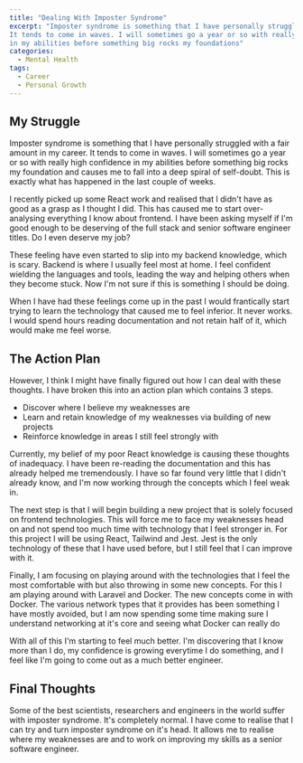 ```yaml
---
title: "Dealing With Imposter Syndrome"
excerpt: "Imposter syndrome is something that I have personally struggled with a fair amount in my career.
It tends to come in waves. I will sometimes go a year or so with really high confidence
in my abilities before something big rocks my foundations"
categories:
  - Mental Health
tags:
  - Career
  - Personal Growth
---
```


## My Struggle

Imposter syndrome is something that I have personally struggled with a fair amount in my career.
It tends to come in waves. I will sometimes go a year or so with really high confidence 
in my abilities before something big rocks my foundation and causes me to fall
into a deep spiral of self-doubt. This is exactly what has happened in the last couple 
of weeks.

I recently picked up some React work and realised that I didn't have as good as a grasp
as I thought I did. This has caused me to start over-analysing everything I know about
frontend. I have been asking myself if I'm good enough to be deserving of the full stack
and senior software engineer titles. Do I even deserve my job?

These feeling have even started to slip into my backend knowledge, which is scary. 
Backend is where I usually feel most at home. I feel confident wielding the languages 
and tools, leading the way and helping others when they become stuck. Now I'm not sure 
if this is something I should be doing.

When I have had these feelings come up in the past I would frantically start
trying to learn the technology that caused me to feel inferior. It never works.
I would spend hours reading documentation and not retain half of it, which would make 
me feel worse.

## The Action Plan

However, I think I might have finally figured out how I can deal with these thoughts. 
I have broken this into an action plan which contains 3 steps.

* Discover where I believe my weaknesses are
* Learn and retain knowledge of my weaknesses via building of new projects
* Reinforce knowledge in areas I still feel strongly with

Currently, my belief of my poor React knowledge is causing these thoughts of inadequacy. 
I have been re-reading the documentation and this has already helped me tremendously. I 
have so far found very little that I didn't already know, and I'm now working through
the concepts which I feel weak in.

The next step is that I will begin building a new project that is solely focused on
frontend technologies. This will force me to face my weaknesses head on and not spend too
much time with technology that I feel stronger in. For this project I will be using 
React, Tailwind and Jest. Jest is the only technology of these that I have used before,
but I still feel that I can improve with it.

Finally, I am focusing on playing around with the technologies that I feel the most
comfortable with but also throwing in some new concepts. For this I am playing 
around with Laravel and Docker. The new concepts come in with Docker. The various network
types that it provides has been something I have mostly avoided, but I am 
now spending some time making sure I understand networking at it's core and
seeing what Docker can really do

With all of this I'm starting to feel much better. I'm discovering that I know more than 
I do, my confidence is growing everytime I do something, and I feel like I'm going to come
out as a much better engineer.

## Final Thoughts

Some of the best scientists, researchers and engineers in the world suffer with imposter
syndrome. It's completely normal. I have come to realise that I can try and turn imposter
syndrome on it's head. It allows me to realise where my weaknesses are and to work on 
improving my skills as a senior software engineer.
